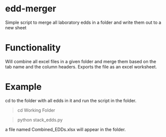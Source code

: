 # edd-merger
Simple script to merge all laboratory edds in a folder and write them out to a new sheet

# Functionality

Will combine all excel files in a given folder and merge them based on the tab name and the column headers. Exports the file as an excel worksheet. 

# Example 
cd to the folder with all edds in it and run the script in the folder. 
> cd Working Folder

> python stack_edds.py

a file named Combined_EDDs.xlsx will appear in the folder. 
